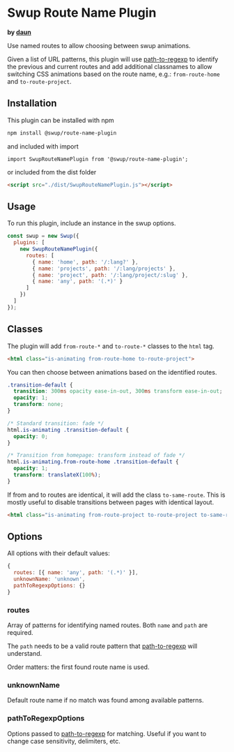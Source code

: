 # Swup Route Name Plugin

**by [daun](https://github.com/daun)**

Use named routes to allow choosing between swup animations.

Given a list of URL patterns, this plugin will use
[path-to-regexp](https://www.npmjs.com/package/path-to-regexp) to identify
the previous and current routes and add additional classnames to allow switching
CSS animations based on the route name, e.g.: `from-route-home` and
`to-route-project`.

## Installation

This plugin can be installed with npm

```bash
npm install @swup/route-name-plugin
```

and included with import

```shell
import SwupRouteNamePlugin from '@swup/route-name-plugin';
```

or included from the dist folder

```html
<script src="./dist/SwupRouteNamePlugin.js"></script>
```

## Usage

To run this plugin, include an instance in the swup options.

```javascript
const swup = new Swup({
  plugins: [
    new SwupRouteNamePlugin({
      routes: [
        { name: 'home', path: '/:lang?' },
        { name: 'projects', path: '/:lang/projects' },
        { name: 'project', path: '/:lang/project/:slug' },
        { name: 'any', path: '(.*)' }
      ]
    })
  ]
});
```

## Classes

The plugin will add `from-route-*` and `to-route-*` classes to the `html` tag.

```html
<html class="is-animating from-route-home to-route-project">
```

You can then choose between animations based on the identified routes.

```css
.transition-default {
  transition: 300ms opacity ease-in-out, 300ms transform ease-in-out;
  opacity: 1;
  transform: none;
}

/* Standard transition: fade */
html.is-animating .transition-default {
  opacity: 0;
}

/* Transition from homepage: transform instead of fade */
html.is-animating.from-route-home .transition-default {
  opacity: 1;
  transform: translateX(100%);
}
```

If from and to routes are identical, it will add the class `to-same-route`. This
is mostly useful to disable transitions between pages with identical layout.

```html
<html class="is-animating from-route-project to-route-project to-same-route">
```

## Options

All options with their default values:

```javascript
{
  routes: [{ name: 'any', path: '(.*)' }],
  unknownName: 'unknown',
  pathToRegexpOptions: {}
}
```

### routes

Array of patterns for identifying named routes. Both `name` and `path` are
required.

The `path` needs to be a valid route pattern that
[path-to-regexp](https://www.npmjs.com/package/path-to-regexp) will understand.

Order matters: the first found route name is used.

### unknownName

Default route name if no match was found among available patterns.

### pathToRegexpOptions

Options passed to [path-to-regexp](https://www.npmjs.com/package/path-to-regexp)
for matching. Useful if you want to change case sensitivity, delimiters, etc.

